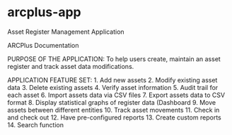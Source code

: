 # arcplus-app
Asset Register Management Application

ARCPlus Documentation

PURPOSE OF THE APPLICATION:
To help users create, maintain an asset register and track asset data modifications.

APPLICATION FEATURE SET:
    1. Add new assets
    2. Modify existing asset data
    3. Delete existing assets
    4. Verify asset information
    5. Audit trail for each asset
    6. Import assets data via CSV files
    7. Export assets data to CSV format
    8. Display statistical graphs of register data (Dashboard
    9. Move assets between different entities
    10. Track asset movements
    11. Check in and check out
    12. Have pre-configured reports
    13. Create custom reports
    14. Search function
    
